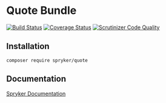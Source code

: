 # Quote Bundle
[![Build Status](https://travis-ci.org/spryker/Quote.svg)](https://travis-ci.org/spryker/Quote)
[![Coverage Status](https://coveralls.io/repos/github/spryker/Quote/badge.svg)](https://coveralls.io/github/spryker/Quote)
[![Scrutinizer Code Quality](https://scrutinizer-ci.com/g/spryker/Quote/badges/quality-score.png?b=master)](https://scrutinizer-ci.com/g/spryker/Quote/?branch=master)

## Installation

```
composer require spryker/quote
```

## Documentation

[Spryker Documentation](https://spryker.github.io)
